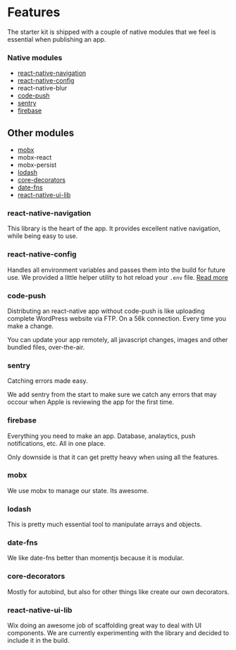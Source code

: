 # Features

The starter kit is shipped with a couple of native modules that we feel is essential when publishing an app.


### Native modules

 - [react-native-navigation](#react-native-navigation)
 - [react-native-config](#react-native-config)
 - react-native-blur
 - [code-push](#code-push)
 - [sentry](#sentry)
 - [firebase](#firebase)

## Other modules

 - [mobx](#mobx)
 - mobx-react
 - mobx-persist
 - [lodash](#lodash)
 - [core-decorators](#core-decorators)
 - [date-fns](#date-fns)
 - [react-native-ui-lib](#react-native-ui-lib)

### react-native-navigation

This library is the heart of the app. It provides excellent native navigation, while being easy to use.

### react-native-config

Handles all environment variables and passes them into the build for future use. We provided a little helper utility to hot reload your `.env` file. [Read more](/ENV.md)

### code-push

Distributing an react-native app without code-push is like uploading complete WordPress website via FTP. On a 56k connection. Every time you make a change.

You can update your app remotely, all javascript changes, images and other bundled files, over-the-air.

### sentry

Catching errors made easy.

We add sentry from the start to make sure we catch any errors that may occour when Apple is reviewing the app for the first time.

### firebase

Everything you need to make an app. Database, analaytics, push notifications, etc. All in one place.

Only downside is that it can get pretty heavy when using all the features.

### mobx

We use mobx to manage our state. Its awesome.

### lodash

This is pretty much essential tool to manipulate arrays and objects.

### date-fns

We like date-fns better than momentjs because it is modular.

### core-decorators

Mostly for autobind, but also for other things like create our own decorators.

### react-native-ui-lib

Wix doing an awesome job of scaffolding great way to deal with UI components. We are currently experimenting with the library and decided to include it in the build.
